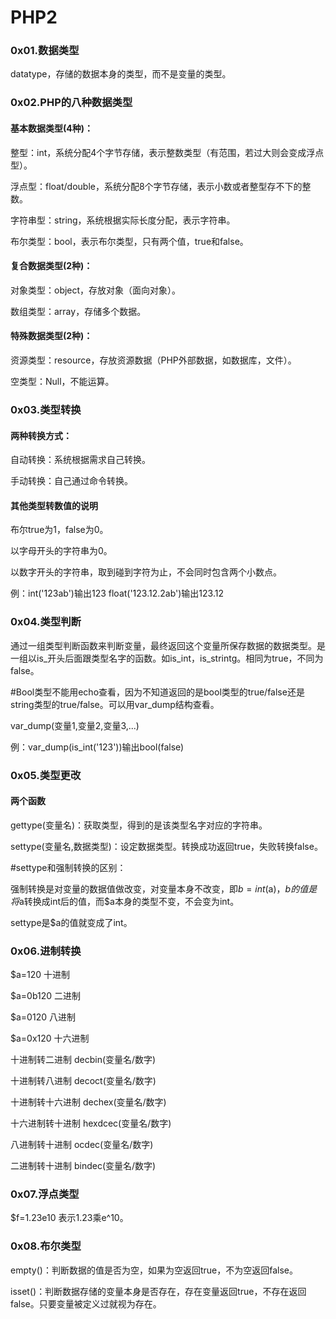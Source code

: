                                                                                                                                                                                                                                                                                                                                                                                                                                                                                                                                                                                                                                                                                                                                                                                                                                                                                                                                                                                                                                                                                                                                                                                                                                                                                                                                                                                                                                                                                                                                                                                                                                                                                                                                                                                                                                                                                                                                                                                                                                                                                                                                                                                                                                                                                                                                                                                                                                                                                                                                                                                                                                                                                                                                                                                                                                                                                                                                                                                                                                                                                                                                                                                                                                                                                                                                                                                                                                                                                                                                                                                                                                

# PHP2

### 0x01.数据类型

datatype，存储的数据本身的类型，而不是变量的类型。



### 0x02.PHP的八种数据类型

#### 基本数据类型(4种)：

整型：int，系统分配4个字节存储，表示整数类型（有范围，若过大则会变成浮点型）。

浮点型：float/double，系统分配8个字节存储，表示小数或者整型存不下的整数。

字符串型：string，系统根据实际长度分配，表示字符串。

布尔类型：bool，表示布尔类型，只有两个值，true和false。

#### 复合数据类型(2种)：

对象类型：object，存放对象（面向对象）。

数组类型：array，存储多个数据。

#### 特殊数据类型(2种)：

资源类型：resource，存放资源数据（PHP外部数据，如数据库，文件）。

空类型：Null，不能运算。



### 0x03.类型转换

#### 两种转换方式：

自动转换：系统根据需求自己转换。

手动转换：自己通过命令转换。

#### 其他类型转数值的说明

布尔true为1，false为0。

以字母开头的字符串为0。

以数字开头的字符串，取到碰到字符为止，不会同时包含两个小数点。

例：int('123ab')输出123    float('123.12.2ab')输出123.12



### 0x04.类型判断

通过一组类型判断函数来判断变量，最终返回这个变量所保存数据的数据类型。是一组以is_开头后面跟类型名字的函数。如is_int，is_strintg。相同为true，不同为false。

#Bool类型不能用echo查看，因为不知道返回的是bool类型的true/false还是string类型的true/false。可以用var_dump结构查看。

var_dump(变量1,变量2,变量3,...)

例：var_dump(is_int('123'))输出bool(false)



### 0x05.类型更改

#### 两个函数

gettype(变量名)：获取类型，得到的是该类型名字对应的字符串。

settype(变量名,数据类型)：设定数据类型。转换成功返回true，失败转换false。

#settype和强制转换的区别：

强制转换是对变量的数据值做改变，对变量本身不改变，即$b=int($a)，$b的值是将$a转换成int后的值，而$a本身的类型不变，不会变为int。

settype是$a的值就变成了int。



### 0x06.进制转换

$a=120   十进制

$a=0b120  二进制

$a=0120  八进制

$a=0x120  十六进制

十进制转二进制   decbin(变量名/数字)

十进制转八进制  decoct(变量名/数字)

十进制转十六进制  dechex(变量名/数字)

十六进制转十进制  hexdcec(变量名/数字)

八进制转十进制  ocdec(变量名/数字)

二进制转十进制  bindec(变量名/数字)



### 0x07.浮点类型

$f=1.23e10  表示1.23乘e^10。



### 0x08.布尔类型

empty()：判断数据的值是否为空，如果为空返回true，不为空返回false。

isset()：判断数据存储的变量本身是否存在，存在变量返回true，不存在返回false。只要变量被定义过就视为存在。
